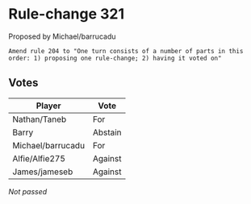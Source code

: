 # Rule-change 321

Proposed by Michael/barrucadu

```
Amend rule 204 to "One turn consists of a number of parts in this order: 1) proposing one rule-change; 2) having it voted on"
```

## Votes

| Player            | Vote     |
|-------------------|----------|
| Nathan/Taneb      | For      |
| Barry             | Abstain  |
| Michael/barrucadu | For      |
| Alfie/Alfie275    | Against  |
| James/jameseb     | Against  |

*Not passed*
